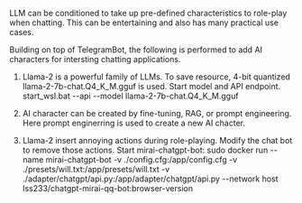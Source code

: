 LLM can be conditioned to take up pre-defined characteristics to role-play when chatting. This can be entertaining and also has many practical use cases.

Building on top of TelegramBot, the following is performed to add AI characters for intersting chatting applications.

1. Llama-2 is a powerful family of LLMs. To save resource, 4-bit quantized llama-2-7b-chat.Q4_K_M.gguf is used. Start model and API endpoint.
start_wsl.bat --api --model llama-2-7b-chat.Q4_K_M.gguf

2. AI character can be created by fine-tuning, RAG, or prompt engineering. Here prompt enginerring is used to create a new AI chacter.

3. Llama-2 insert annoying actions during role-playing. Modify the chat bot to remove those actions. Start mirai-chatgpt-bot:
sudo docker run --name mirai-chatgpt-bot -v ./config.cfg:/app/config.cfg -v ./presets/will.txt:/app/presets/will.txt -v ./adapter/chatgpt/api.py:/app/adapter/chatgpt/api.py --network host lss233/chatgpt-mirai-qq-bot:browser-version
